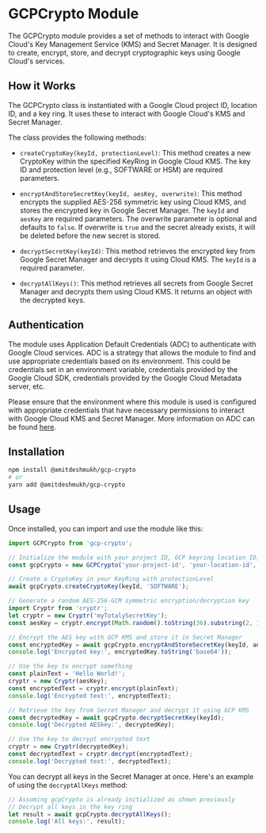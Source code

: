 # GCPCrypto Module

The GCPCrypto module provides a set of methods to interact with Google Cloud's Key Management Service (KMS) and Secret Manager. It is designed to create, encrypt, store, and decrypt cryptographic keys using Google Cloud's services.

## How it Works
The GCPCrypto class is instantiated with a Google Cloud project ID, location ID, and a key ring. It uses these to interact with Google Cloud's KMS and Secret Manager.

The class provides the following methods:

- `createCryptoKey(keyId, protectionLevel)`: This method creates a new CryptoKey within the specified KeyRing in Google Cloud KMS. The key ID and protection level (e.g., SOFTWARE or HSM) are required parameters.

- `encryptAndStoreSecretKey(keyId, aesKey, overwrite)`: This method encrypts the supplied AES-256 symmetric key using Cloud KMS, and stores the encrypted key in Google Secret Manager. The `keyId` and `aesKey` are required parameters. The overwrite parameter is optional and defaults to `false`. If overwrite is `true` and the secret already exists, it will be deleted before the new secret is stored.

- `decryptSecretKey(keyId)`: This method retrieves the encrypted key from Google Secret Manager and decrypts it using Cloud KMS. The `keyId` is a required parameter.

- `decryptAllKeys()`: This method retrieves all secrets from Google Secret Manager and decrypts them using Cloud KMS. It returns an object with the decrypted keys.

## Authentication

The module uses Application Default Credentials (ADC) to authenticate with Google Cloud services. ADC is a strategy that allows the module to find and use appropriate credentials based on its environment. This could be credentials set in an environment variable, credentials provided by the Google Cloud SDK, credentials provided by the Google Cloud Metadata server, etc.

Please ensure that the environment where this module is used is configured with appropriate credentials that have necessary permissions to interact with Google Cloud KMS and Secret Manager. More information on ADC can be found [here](https://cloud.google.com/docs/authentication/provide-credentials-adc).


## Installation

```bash
npm install @amitdeshmukh/gcp-crypto
# or
yarn add @amitdeshmukh/gcp-crypto
```

## Usage
Once installed, you can import and use the module like this:

```js
import GCPCrypto from 'gcp-crypto';

// Initialize the module with your project ID, GCP keyring location ID, and keyring name
const gcpCrypto = new GCPCrypto('your-project-id', 'your-location-id', 'your-key-ring');

// Create a CryptoKey in your KeyRing with protectionLevel
await gcpCrypto.createCryptoKey(keyId, 'SOFTWARE');

// Generate a random AES-256-GCM symmetric encryption/decryption key
import Cryptr from 'cryptr';
let cryptr = new Cryptr('myTotalySecretKey');
const aesKey = cryptr.encrypt(Math.random().toString(36).substring(2, 15));

// Encrypt the AES key with GCP KMS and store it in Secret Manager
const encryptedKey = await gcpCrypto.encryptAndStoreSecretKey(keyId, aesKey, true);
console.log('Encrypted key:', encryptedKey.toString('base64'));

// Use the key to encrypt something
const plainText = 'Hello World!';
cryptr = new Cryptr(aesKey);
const encryptedText = cryptr.encrypt(plainText);
console.log('Encrypted text:', encryptedText);

// Retrieve the key from Secret Manager and decrypt it using GCP KMS
const decryptedKey = await gcpCrypto.decryptSecretKey(keyId);
console.log('Decrypted AESkey:', decryptedKey);

// Use the key to decrypt encrypted text
cryptr = new Cryptr(decryptedKey);
const decryptedText = cryptr.decrypt(encryptedText);
console.log('Decrypted text:', decryptedText);

```

You can decrypt all keys in the Secret Manager at once. Here's an example of using the `decryptAllKeys` method:
```js
// Assuming gcpCrypto is already initialized as shown previously
// Decrypt all keys in the key ring
let result = await gcpCrypto.decryptAllKeys();
console.log('All keys:', result);
```